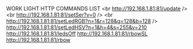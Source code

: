 WORK LIGHT HTTP COMMANDS LIST
<br http://192.168.1.81:81/update />
<br http://192.168.1.81:81/setSer?v=0 />
<br http://192.168.1.81:81/setLedRGB?n=1&r=128&g=128&b=128 />
http://192.168.1.81:81/setLedHSV?n=1&h=4&s=255&v=210
http://192.168.1.81:81/ledsOff
http://192.168.1.81:81/rbowSL
http://192.168.1.81:81/rbow
